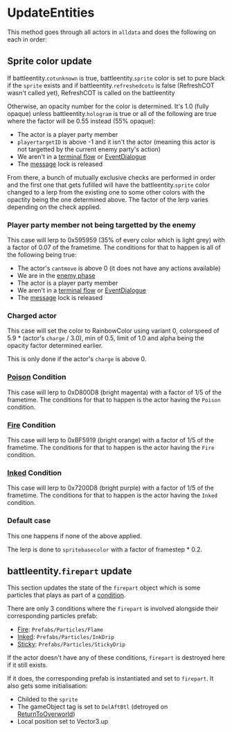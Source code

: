 # UpdateEntities
This method goes through all actors in `alldata` and does the following on each in order:

## Sprite color update
If battleentity.`cotunknown` is true, battleentity.`sprite` color is set to pure black if the `sprite` exists and if battleentity.`refreshedcotu` is false (RefreshCOT wasn't called yet), RefreshCOT is called on the battleentity

Otherwise, an opacity number for the color is determined. It's 1.0 (fully opaque) unless battleentity.`hologram` is true or all of the following are true where the factor will be 0.55 instead (55% opaque):

- The actor is a player party member
- `playertargetID` is above -1 and it isn't the actor (meaning this actor is not targetted by the current enemy party's action)
- We aren't in a [terminal flow](../Battle%20flow/Update%20flows/Terminal%20flow.md) or [EventDialogue](../Battle%20flow/EventDialogue.md)
- The [message](../../SetText/Notable%20states.md#message) lock is released

From there, a bunch of mutually exclusive checks are performed in order and the first one that gets fufilled will have the battleentity.`sprite` color changed to a lerp from the existing one to some other colors with the opactity being the one determined above. The factor of the lerp varies depending on the check applied.

### Player party member not being targetted by the enemy
This case will lerp to 0x595959 (35% of every color which is light grey) with a factor of 0.07 of the frametime. The conditions for that to happen is all of the following being true:

- The actor's `cantmove` is above 0 (it does not have any actions available)
- We are in the [enemy phase](../Battle%20flow/Main%20turn%20life%20cycle.md#enemy-phase)
- The actor is a player party member
- We aren't in a [terminal flow](../Battle%20flow/Update%20flows/Terminal%20flow.md) or [EventDialogue](../Battle%20flow/EventDialogue.md)
- The [message](../../SetText/Notable%20states.md#message) lock is released

### Charged actor
This case will set the color to RainbowColor using variant 0, colorspeed of 5.9 * (actor's `charge` / 3.0), min of 0.5, limit of 1.0 and alpha being the opacity factor determined earlier. 

This is only done if the actor's `charge` is above 0.

### [Poison](../Actors%20states/BattleCondition/Poison.md) Condition
This case will lerp to 0xD800D8 (bright magenta) with a factor of 1/5 of the frametime. The conditions for that to happen is the actor having the `Poison` condition.

### [Fire](../Actors%20states/BattleCondition/Fire.md) Condition
This case will lerp to 0xBF5919 (bright orange) with a factor of 1/5 of the frametime. The conditions for that to happen is the actor having the `Fire` condition.

### [Inked](../Actors%20states/BattleCondition/Inked.md) Condition
This case will lerp to 0x7200D8 (bright purple) with a factor of 1/5 of the frametime. The conditions for that to happen is the actor having the `Inked` condition.

### Default case
This one happens if none of the above applied.

The lerp is done to `spritebasecolor` with a factor of framestep * 0.2.

## battleentity.`firepart` update
This section updates the state of the `firepart` object which is some particles that plays as part of a [condition](../Actors%20states/Conditions.md).

There are only 3 conditions where the `firepart` is involved alongside their corresponding particles prefab:

- [Fire](../Actors%20states/BattleCondition/Fire.md): `Prefabs/Particles/Flame`
- [Inked](../Actors%20states/BattleCondition/Inked.md): `Prefabs/Particles/InkDrip`
- [Sticky](../Actors%20states/BattleCondition/Sticky.md): `Prefabs/Particles/StickyDrip`

If the actor doesn't have any of these conditions, `firepart` is destroyed here if it still exists.

If it does, the corresponding prefab is instantiated and set to `firepart`. It also gets some initialisation:

- Childed to the `sprite`
- The gameObject tag is set to `DelAftBtl` (detroyed on [ReturnToOverworld](../Battle%20flow/Terminal%20coroutines/ReturnToOverworld.md))
- Local position set to Vector3.up
